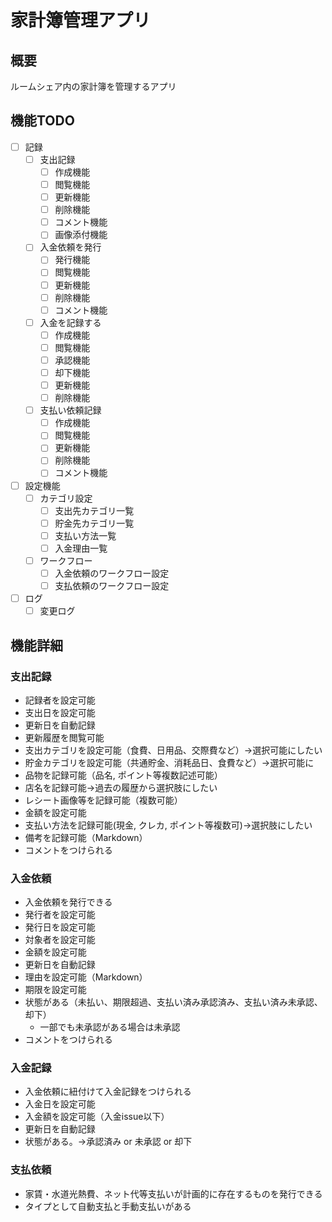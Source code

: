 # 家計簿管理アプリ

## 概要

ルームシェア内の家計簿を管理するアプリ

## 機能TODO

- [ ] 記録
  - [ ] 支出記録
    - [ ] 作成機能
    - [ ] 閲覧機能
    - [ ] 更新機能
    - [ ] 削除機能
    - [ ] コメント機能
    - [ ] 画像添付機能
  - [ ] 入金依頼を発行
    - [ ] 発行機能
    - [ ] 閲覧機能
    - [ ] 更新機能
    - [ ] 削除機能
    - [ ] コメント機能
  - [ ] 入金を記録する
    - [ ] 作成機能
    - [ ] 閲覧機能
    - [ ] 承認機能
    - [ ] 却下機能
    - [ ] 更新機能
    - [ ] 削除機能
  - [ ] 支払い依頼記録
    - [ ] 作成機能
    - [ ] 閲覧機能
    - [ ] 更新機能
    - [ ] 削除機能
    - [ ] コメント機能
- [ ] 設定機能
  - [ ] カテゴリ設定
    - [ ] 支出先カテゴリ一覧
    - [ ] 貯金先カテゴリ一覧
    - [ ] 支払い方法一覧
    - [ ] 入金理由一覧
  - [ ] ワークフロー
    - [ ] 入金依頼のワークフロー設定
    - [ ] 支払依頼のワークフロー設定
- [ ] ログ
  - [ ] 変更ログ

## 機能詳細

### 支出記録

- 記録者を設定可能
- 支出日を設定可能
- 更新日を自動記録
- 更新履歴を閲覧可能
- 支出カテゴリを設定可能（食費、日用品、交際費など）→選択可能にしたい
- 貯金カテゴリを設定可能（共通貯金、消耗品日、食費など）→選択可能に
- 品物を記録可能（品名, ポイント等複数記述可能）
- 店名を記録可能→過去の履歴から選択肢にしたい
- レシート画像等を記録可能（複数可能）
- 金額を設定可能
- 支払い方法を記録可能(現金, クレカ, ポイント等複数可)→選択肢にしたい
- 備考を記録可能（Markdown）
- コメントをつけられる

### 入金依頼

- 入金依頼を発行できる
- 発行者を設定可能
- 発行日を設定可能
- 対象者を設定可能
- 金額を設定可能
- 更新日を自動記録
- 理由を設定可能（Markdown）
- 期限を設定可能
- 状態がある（未払い、期限超過、支払い済み承認済み、支払い済み未承認、却下）
  - 一部でも未承認がある場合は未承認
- コメントをつけられる

### 入金記録

- 入金依頼に紐付けて入金記録をつけられる
- 入金日を設定可能
- 入金額を設定可能（入金issue以下）
- 更新日を自動記録
- 状態がある。→承認済み or 未承認 or 却下

### 支払依頼

- 家賃・水道光熱費、ネット代等支払いが計画的に存在するものを発行できる
- タイプとして自動支払と手動支払いがある